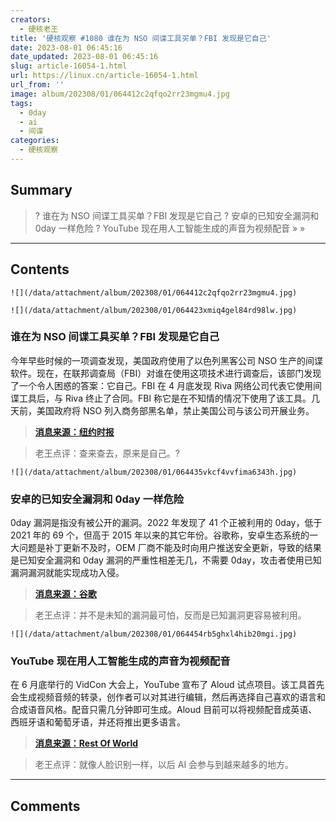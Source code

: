```yaml
---
creators:
  - 硬核老王
title: '硬核观察 #1080 谁在为 NSO 间谍工具买单？FBI 发现是它自己'
date: 2023-08-01 06:45:16
date_updated: 2023-08-01 06:45:16
slug: article-16054-1.html
url: https://linux.cn/article-16054-1.html
url_from: ''
image: album/202308/01/064412c2qfqo2rr23mgmu4.jpg
tags:
  - 0day
  - ai
  - 间谍
categories:
  - 硬核观察
---
```


## Summary

> ? 谁在为 NSO 间谍工具买单？FBI 发现是它自己
> ? 安卓的已知安全漏洞和 0day 一样危险
> ? YouTube 现在用人工智能生成的声音为视频配音
> » 
> »

***

<!-- more -->

## Contents

`![](/data/attachment/album/202308/01/064412c2qfqo2rr23mgmu4.jpg)`

`![](/data/attachment/album/202308/01/064423xmiq4gel84rd98lw.jpg)`

### 谁在为 NSO 间谍工具买单？FBI 发现是它自己

今年早些时候的一项调查发现，美国政府使用了以色列黑客公司 NSO 生产的间谍软件。现在，在联邦调查局（FBI）对谁在使用这项技术进行调查后，该部门发现了一个令人困惑的答案：它自己。FBI 在 4 月底发现 Riva 网络公司代表它使用间谍工具后，与 Riva 终止了合同。FBI 称它是在不知情的情况下使用了该工具。几天前，美国政府将 NSO 列入商务部黑名单，禁止美国公司与该公司开展业务。

> 
> **[消息来源：纽约时报](https://www.nytimes.com/2023/07/31/us/politics/nso-spy-tool-landmark-fbi.html)**
> 
> 
> 

> 
> 老王点评：查来查去，原来是自己。?
> 
> 
> 

`![](/data/attachment/album/202308/01/064435vkcf4vvfima6343h.jpg)`

### 安卓的已知安全漏洞和 0day 一样危险

0day 漏洞是指没有被公开的漏洞。2022 年发现了 41 个正被利用的 0day，低于 2021 年的 69 个，但高于 2015 年以来的其它年份。谷歌称，安卓生态系统的一大问题是补丁更新不及时，OEM 厂商不能及时向用户推送安全更新，导致的结果是已知安全漏洞和 0day 漏洞的严重性相差无几，不需要 0day，攻击者使用已知漏洞漏洞就能实现成功入侵。

> 
> **[消息来源：谷歌](https://security.googleblog.com/2023/07/the-ups-and-downs-of-0-days-year-in.html)**
> 
> 
> 

> 
> 老王点评：并不是未知的漏洞最可怕，反而是已知漏洞更容易被利用。
> 
> 
> 

`![](/data/attachment/album/202308/01/064454rb5ghxl4hib20mgi.jpg)`

### YouTube 现在用人工智能生成的声音为视频配音

在 6 月底举行的 VidCon 大会上，YouTube 宣布了 Aloud 试点项目。该工具首先会生成视频音频的转录，创作者可以对其进行编辑，然后再选择自己喜欢的语言和合成语音风格。配音只需几分钟即可生成。Aloud 目前可以将视频配音成英语、西班牙语和葡萄牙语，并还将推出更多语言。

> 
> **[消息来源：Rest Of World](https://restofworld.org/2023/youtube-ai-dubbing-automated-translation/)**
> 
> 
> 

> 
> 老王点评：就像人脸识别一样，以后 AI 会参与到越来越多的地方。
> 
> 
>

***

## Comments
